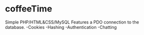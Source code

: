 # coffeeTime
Simple PHP/HTML&amp;CSS/MySQL
Features a PDO connection to the database.
-Cookies
-Hashing
-Authentication
-Chatting 
